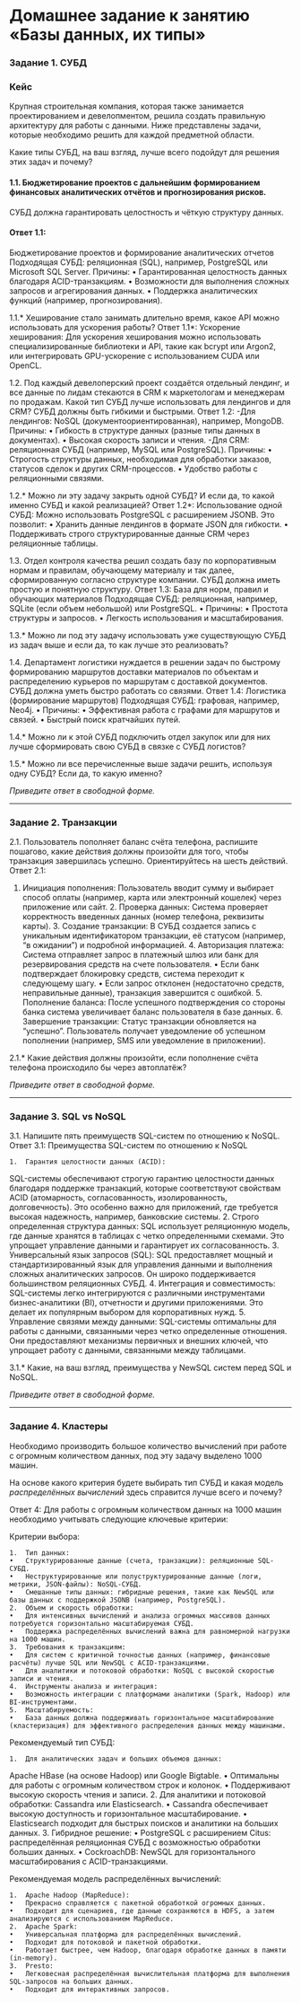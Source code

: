 # Домашнее задание к занятию «Базы данных, их типы»

### Задание 1. СУБД

### Кейс
Крупная строительная компания, которая также занимается проектированием и девелопментом, решила создать 
правильную архитектуру для работы с данными. Ниже представлены задачи, которые необходимо решить для
каждой предметной области. 

Какие типы СУБД, на ваш взгляд, лучше всего подойдут для решения этих задач и почему? 

#### 1.1. Бюджетирование проектов с дальнейшим формированием финансовых аналитических отчётов и прогнозирования рисков.
СУБД должна гарантировать целостность и чёткую структуру данных.
#### Ответ 1.1: 
Бюджетирование проектов и формирование аналитических отчетов
Подходящая СУБД: реляционная (SQL), например, PostgreSQL или Microsoft SQL Server.
	Причины:
	•	Гарантированная целостность данных благодаря ACID-транзакциям.
	•	Возможности для выполнения сложных запросов и агрегирования данных.
	•	Поддержка аналитических функций (например, прогнозирования).


1.1.* Хеширование стало занимать длительно время, какое API можно использовать для ускорения работы? 
Ответ 1.1*: 
Ускорение хеширования:
Для ускорения хеширования можно использовать специализированные библиотеки и API, такие как bcrypt или Argon2, или интегрировать GPU-ускорение с использованием CUDA или OpenCL.

1.2. Под каждый девелоперский проект создаётся отдельный лендинг, и все данные по лидам стекаются в CRM к 
маркетологам и менеджерам по продажам. Какой тип СУБД лучше использовать для лендингов и для CRM? 
СУБД должны быть гибкими и быстрыми.
Ответ 1.2: 
-Для лендингов: NoSQL (документоориентированная), например, MongoDB.
	Причины:
	•	Гибкость в структуре данных (разные типы данных в документах).
	•	Высокая скорость записи и чтения.
-Для CRM: реляционная СУБД (например, MySQL или PostgreSQL).
	Причины:
	•	Строгость структуры данных, необходимая для обработки заказов, статусов сделок и других CRM-процессов.
	•	Удобство работы с реляционными связями.

1.2.* Можно ли эту задачу закрыть одной СУБД? И если да, то какой именно СУБД и какой реализацией?
Ответ 1.2*: 
Использование одной СУБД:
Можно использовать PostgreSQL с расширением JSONB. Это позволит:
	•	Хранить данные лендингов в формате JSON для гибкости.
	•	Поддерживать строго структурированные данные CRM через реляционные таблицы.

1.3. Отдел контроля качества решил создать базу по корпоративным нормам и правилам, обучающему материалу 
и так далее, сформированную согласно структуре компании. СУБД должна иметь простую и понятную структуру.
Ответ 1.3: 
База для норм, правил и обучающих материалов
Подходящая СУБД: реляционная, например, SQLite (если объем небольшой) или PostgreSQL.
	•	Причины:
	•	Простота структуры и запросов.
	•	Легкость использования и масштабирования.

1.3.* Можно ли под эту задачу использовать уже существующую СУБД из задач выше и если да, то как лучше это 
реализовать?

1.4. Департамент логистики нуждается в решении задач по быстрому формированию маршрутов доставки материалов 
по объектам и распределению курьеров по маршрутам с доставкой документов. СУБД должна уметь быстро работать
со связями.
Ответ 1.4: 
Логистика (формирование маршрутов)
Подходящая СУБД: графовая, например, Neo4j.
	•	Причины:
	•	Эффективная работа с графами для маршрутов и связей.
	•	Быстрый поиск кратчайших путей.

1.4.* Можно ли к этой СУБД подключить отдел закупок или для них лучше сформировать свою СУБД в связке с СУБД 
логистов?

1.5.* Можно ли все перечисленные выше задачи решить, используя одну СУБД? Если да, то какую именно?

*Приведите ответ в свободной форме.*

---

### Задание 2. Транзакции

2.1. Пользователь пополняет баланс счёта телефона, распишите пошагово, какие действия должны произойти для того, чтобы 
транзакция завершилась успешно. Ориентируйтесь на шесть действий.
Ответ 2.1:
1.	Инициация пополнения:
Пользователь вводит сумму и выбирает способ оплаты (например, карта или электронный кошелек) через приложение или сайт.
	2.	Проверка данных:
Система проверяет корректность введенных данных (номер телефона, реквизиты карты).
	3.	Создание транзакции:
В СУБД создается запись с уникальным идентификатором транзакции, её статусом (например, “в ожидании”) и подробной информацией.
	4.	Авторизация платежа:
Система отправляет запрос в платежный шлюз или банк для резервирования средств на счете пользователя.
	•	Если банк подтверждает блокировку средств, система переходит к следующему шагу.
	•	Если запрос отклонен (недостаточно средств, неправильные данные), транзакция завершится с ошибкой.
	5.	Пополнение баланса:
После успешного подтверждения со стороны банка система увеличивает баланс пользователя в базе данных.
	6.	Завершение транзакции:
Статус транзакции обновляется на “успешно”. Пользователь получает уведомление об успешном пополнении (например, SMS или уведомление в приложении).

2.1.* Какие действия должны произойти, если пополнение счёта телефона происходило бы через автоплатёж?

*Приведите ответ в свободной форме.*

---

### Задание 3. SQL vs NoSQL

3.1. Напишите пять преимуществ SQL-систем по отношению к NoSQL. 
Ответ 3.1:
Преимущества SQL-систем по отношению к NoSQL

	1.	Гарантия целостности данных (ACID):
SQL-системы обеспечивают строгую гарантию целостности данных благодаря поддержке транзакций, которые соответствуют свойствам ACID (атомарность, согласованность, изолированность, долговечность). Это особенно важно для приложений, где требуется высокая надежность, например, банковские системы.
	2.	Строго определенная структура данных:
SQL использует реляционную модель, где данные хранятся в таблицах с четко определенными схемами. Это упрощает управление данными и гарантирует их согласованность.
	3.	Универсальный язык запросов (SQL):
SQL предоставляет мощный и стандартизированный язык для управления данными и выполнения сложных аналитических запросов. Он широко поддерживается большинством реляционных СУБД.
	4.	Интеграция и совместимость:
SQL-системы легко интегрируются с различными инструментами бизнес-аналитики (BI), отчетности и другими приложениями. Это делает их популярным выбором для корпоративных нужд.
	5.	Управление связями между данными:
SQL-системы оптимальны для работы с данными, связанными через четко определенные отношения. Они предоставляют механизмы первичных и внешних ключей, что упрощает работу с данными, связанными между таблицами.

3.1.* Какие, на ваш взгляд, преимущества у NewSQL систем перед SQL и NoSQL.

*Приведите ответ в свободной форме.*

---

### Задание 4. Кластеры

Необходимо производить большое количество вычислений при работе с огромным количеством данных, под эту задачу 
выделено 1000 машин. 

На основе какого критерия будете выбирать тип СУБД и какая модель *распределённых вычислений* 
здесь справится лучше всего и почему?

Ответ 4:
Для работы с огромным количеством данных на 1000 машин необходимо учитывать следующие ключевые критерии:

Критерии выбора:

	1.	Тип данных:
	•	Структурированные данные (счета, транзакции): реляционные SQL-СУБД.
	•	Неструктурированные или полуструктурированные данные (логи, метрики, JSON-файлы): NoSQL-СУБД.
	•	Смешанные типы данных: гибридные решения, такие как NewSQL или базы данных с поддержкой JSONB (например, PostgreSQL).
	2.	Объем и скорость обработки:
	•	Для интенсивных вычислений и анализа огромных массивов данных потребуется горизонтально масштабируемая СУБД.
	•	Поддержка распределённых вычислений важна для равномерной нагрузки на 1000 машин.
	3.	Требования к транзакциям:
	•	Для систем с критичной точностью данных (например, финансовые расчёты) лучше SQL или NewSQL с ACID-транзакциями.
	•	Для аналитики и потоковой обработки: NoSQL с высокой скоростью записи и чтения.
	4.	Инструменты анализа и интеграция:
	•	Возможность интеграции с платформами аналитики (Spark, Hadoop) или BI-инструментами.
	5.	Масштабируемость:
	•	База данных должна поддерживать горизонтальное масштабирование (кластеризация) для эффективного распределения данных между машинами.

Рекомендуемый тип СУБД:

	1.	Для аналитических задач и больших объемов данных:
Apache HBase (на основе Hadoop) или Google Bigtable.
	•	Оптимальны для работы с огромным количеством строк и колонок.
	•	Поддерживают высокую скорость чтения и записи.
	2.	Для аналитики и потоковой обработки:
Cassandra или Elasticsearch.
	•	Cassandra обеспечивает высокую доступность и горизонтальное масштабирование.
	•	Elasticsearch подходит для быстрых поисков и аналитики на больших данных.
	3.	Гибридное решение:
	•	PostgreSQL с расширением Citus: распределённая реляционная СУБД с возможностью обработки больших данных.
	•	CockroachDB: NewSQL для горизонтального масштабирования с ACID-транзакциями.

Рекомендуемая модель распределённых вычислений:

	1.	Apache Hadoop (MapReduce):
	•	Прекрасно справляется с пакетной обработкой огромных данных.
	•	Подходит для сценариев, где данные сохраняются в HDFS, а затем анализируются с использованием MapReduce.
	2.	Apache Spark:
	•	Универсальная платформа для распределённых вычислений.
	•	Подходит для потоковой и пакетной обработки.
	•	Работает быстрее, чем Hadoop, благодаря обработке данных в памяти (in-memory).
	3.	Presto:
	•	Легковесная распределённая вычислительная платформа для выполнения SQL-запросов на больших данных.
	•	Подходит для интерактивных запросов.